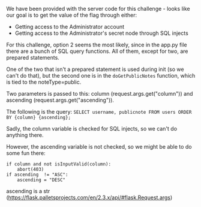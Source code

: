 We have been provided with the server code for this challenge - looks like our goal is to get the value of the flag through either:
- Getting access to the Administrator account
- Getting access to the Administrator's secret node through SQL injects

For this challenge, option 2 seems the most likely, since in the app.py file there are a bunch of SQL query functions.
All of them, except for two, are prepared statements.

One of the two that isn't a prepared statement is used during init (so we can't do that), but the second one is in the `doGetPublicNotes` function, which is tied to the
noteType=public.

Two parameters is passed to this: column (request.args.get("column")) and ascending (request.args.get("ascending")).

The following is the query: `SELECT username, publicnote FROM users ORDER BY {column} {ascending};`

Sadly, the column variable is checked for SQL injects, so we can't do anything there.

However, the ascending variable is not checked, so we might be able to do some fun there:

```
if column and not isInputValid(column):
    abort(403)
if ascending  != "ASC":
    ascending = "DESC"
```

ascending is a str (https://flask.palletsprojects.com/en/2.3.x/api/#flask.Request.args)
